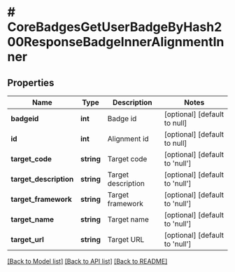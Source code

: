 # # CoreBadgesGetUserBadgeByHash200ResponseBadgeInnerAlignmentInner

## Properties

Name | Type | Description | Notes
------------ | ------------- | ------------- | -------------
**badgeid** | **int** | Badge id | [optional] [default to null]
**id** | **int** | Alignment id | [optional] [default to null]
**target_code** | **string** | Target code | [optional] [default to 'null']
**target_description** | **string** | Target description | [optional] [default to 'null']
**target_framework** | **string** | Target framework | [optional] [default to 'null']
**target_name** | **string** | Target name | [optional] [default to 'null']
**target_url** | **string** | Target URL | [optional] [default to 'null']

[[Back to Model list]](../../README.md#models) [[Back to API list]](../../README.md#endpoints) [[Back to README]](../../README.md)
